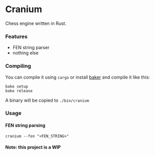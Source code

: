 # Cranium

Chess engine written in Rust.

### Features

-   FEN string parser
-   nothing else

### Compiling

You can compile it using `cargo` or install [baker](https://github.com/rv178/baker) and compile it like this:

```
bake setup
bake release
```

A binary will be copied to `./bin/cranium`

### Usage

#### FEN string parsing

```
cranium --fen "<FEN_STRING>"
```

#### Note: this project is a WIP
